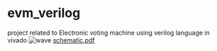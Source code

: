 # evm_verilog
project related to Electronic voting machine using verilog language in vivado 
![wave](https://user-images.githubusercontent.com/70520048/179336189-14861e20-a2da-454e-bc15-1b3fb60ef65c.PNG)
[schematic.pdf](https://github.com/Vinaysahotra/evm_verilog/files/9125025/schematic.pdf)
